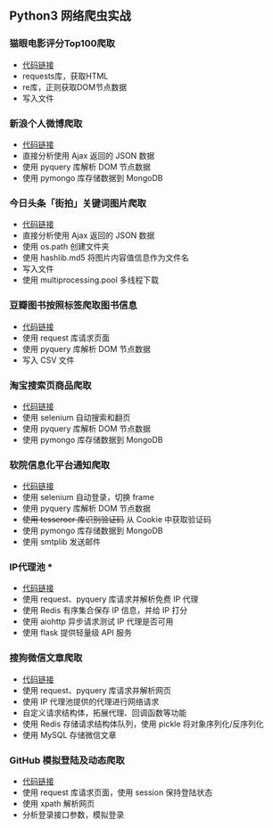 Python3 网络爬虫实战
------
### 猫眼电影评分Top100爬取
- [代码链接](chapter3/maoyan.py)
- requests库，获取HTML
- re库，正则获取DOM节点数据
- 写入文件

### 新浪个人微博爬取
- [代码链接](chapter6/weibo.py)
- 直接分析使用 Ajax 返回的 JSON 数据
- 使用 pyquery 库解析 DOM 节点数据
- 使用 pymongo 库存储数据到 MongoDB

### 今日头条「街拍」关键词图片爬取
- [代码链接](chapter6/jiepai.py)
- 直接分析使用 Ajax 返回的 JSON 数据
- 使用 os.path 创建文件夹
- 使用 hashlib.md5 将图片内容值信息作为文件名
- 写入文件
- 使用 multiprocessing.pool 多线程下载

### 豆瓣图书按照标签爬取图书信息
- [代码链接](chapter6/douban.py)
- 使用 request 库请求页面
- 使用 pyquery 库解析 DOM 节点数据
- 写入 CSV 文件

### 淘宝搜索页商品爬取
- [代码链接](chapter7/taobao.py)
- 使用 selenium 自动搜索和翻页
- 使用 pyquery 库解析 DOM 节点数据
- 使用 pymongo 库存储数据到 MongoDB

### 软院信息化平台通知爬取
- [代码链接](chapter8/ustc_sse/ustc_sse.py)
- 使用 selenium 自动登录，切换 frame
- 使用 pyquery 库解析 DOM 节点数据
- ~~使用 tesserocr 库识别验证码~~ 从 Cookie 中获取验证码
- 使用 pymongo 库存储数据到 MongoDB
- 使用 smtplib 发送邮件

### IP代理池 *
- [代码链接](https://github.com/gabearwin/ProxyPool)
- 使用 request、pyquery 库请求并解析免费 IP 代理
- 使用 Redis 有序集合保存 IP 信息，并给 IP 打分
- 使用 aiohttp 异步请求测试 IP 代理是否可用
- 使用 flask 提供轻量级 API 服务

### 搜狗微信文章爬取
- [代码链接](weixin/spider.py)
- 使用 request、pyquery 库请求并解析网页
- 使用 IP 代理池提供的代理进行网络请求
- 自定义请求结构体，拓展代理、回调函数等功能
- 使用 Redis 存储请求结构体队列，使用 pickle 将对象序列化/反序列化
- 使用 MySQL 存储微信文章

### GitHub 模拟登陆及动态爬取
- [代码链接](chapter10/github.py)
- 使用 request 库请求页面，使用 session 保持登陆状态
- 使用 xpath 解析网页
- 分析登录接口参数，模拟登录
